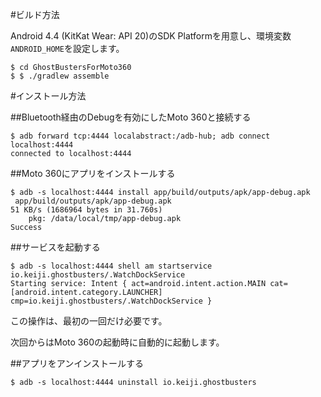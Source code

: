 #ビルド方法

Android 4.4 (KitKat Wear: API 20)のSDK Platformを用意し、環境変数`ANDROID_HOME`を設定します。

    $ cd GhostBustersForMoto360
    $ $ ./gradlew assemble

#インストール方法

##Bluetooth経由のDebugを有効にしたMoto 360と接続する

    $ adb forward tcp:4444 localabstract:/adb-hub; adb connect localhost:4444
    connected to localhost:4444

##Moto 360にアプリをインストールする
    
    $ adb -s localhost:4444 install app/build/outputs/apk/app-debug.apk
     app/build/outputs/apk/app-debug.apk
    51 KB/s (1686964 bytes in 31.760s)
        pkg: /data/local/tmp/app-debug.apk
    Success

##サービスを起動する

    $ adb -s localhost:4444 shell am startservice io.keiji.ghostbusters/.WatchDockService
    Starting service: Intent { act=android.intent.action.MAIN cat=[android.intent.category.LAUNCHER] cmp=io.keiji.ghostbusters/.WatchDockService }

この操作は、最初の一回だけ必要です。

次回からはMoto 360の起動時に自動的に起動します。

##アプリをアンインストールする
    
    $ adb -s localhost:4444 uninstall io.keiji.ghostbusters

